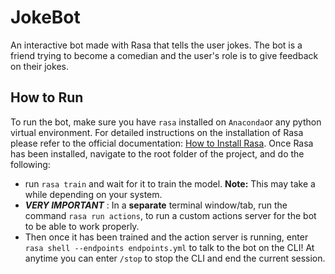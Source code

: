 # JokeBot
An interactive bot made with Rasa that tells the user jokes. The bot is a friend trying to become a comedian and the user's role is to give feedback on their jokes. 

## How to Run
 To run the bot, make sure you have `rasa` installed on `Anaconda`or any python virtual environment. For detailed instructions on the installation of Rasa please refer to the official documentation: [How to Install Rasa](https://rasa.com/docs/rasa/installation/).
Once Rasa has been installed, navigate to the root folder of the project, and do the following:
 - run `rasa train` and wait for it to train the model. **Note:** This may take a while depending on your system.
 - _**VERY IMPORTANT**_ : In a **separate** terminal window/tab, run the command `rasa run actions`, to run a custom actions server for the bot to be able to work properly. 
 - Then once it has been trained and the action server is running, enter `rasa shell --endpoints endpoints.yml` to talk to the bot on the CLI! At anytime you can enter `/stop` to stop the CLI and end the current session.
